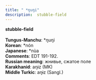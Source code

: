 ```yaml
---
title: " *ŋuŋi"
description:  stubble-field
---
```

<p data-pagefind-weight="0.5">
<strong> stubble-field</strong><br><br>
<strong>Tungus-Manchu</strong>:  *ŋuŋi<br>
<strong>Korean</strong>:  *nón<br>
<strong>Japanese</strong>:  *nùa<br>
<strong>Comments</strong>:  EDT 191-192.<br>
<strong>Russian meaning</strong>:  жнивье, сжатое поле<br>
<strong>Karakhanid</strong>:  aŋɨz (MK)<br>
<strong>Middle Turkic</strong>:  aŋɨz (Sangl.)<br>

</p>
